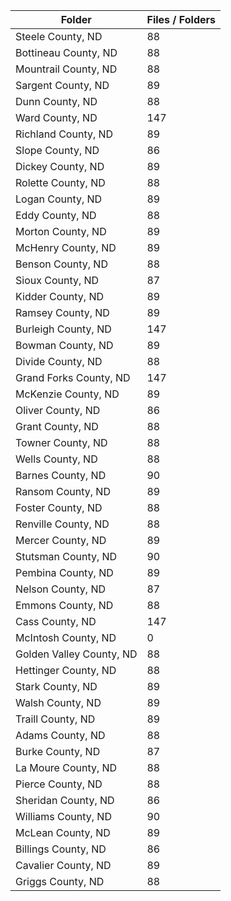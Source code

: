 | Folder                   |   Files / Folders |
|--------------------------|-------------------|
| Steele County, ND        |                88 |
| Bottineau County, ND     |                88 |
| Mountrail County, ND     |                88 |
| Sargent County, ND       |                89 |
| Dunn County, ND          |                88 |
| Ward County, ND          |               147 |
| Richland County, ND      |                89 |
| Slope County, ND         |                86 |
| Dickey County, ND        |                89 |
| Rolette County, ND       |                88 |
| Logan County, ND         |                89 |
| Eddy County, ND          |                88 |
| Morton County, ND        |                89 |
| McHenry County, ND       |                89 |
| Benson County, ND        |                88 |
| Sioux County, ND         |                87 |
| Kidder County, ND        |                89 |
| Ramsey County, ND        |                89 |
| Burleigh County, ND      |               147 |
| Bowman County, ND        |                89 |
| Divide County, ND        |                88 |
| Grand Forks County, ND   |               147 |
| McKenzie County, ND      |                89 |
| Oliver County, ND        |                86 |
| Grant County, ND         |                88 |
| Towner County, ND        |                88 |
| Wells County, ND         |                88 |
| Barnes County, ND        |                90 |
| Ransom County, ND        |                89 |
| Foster County, ND        |                88 |
| Renville County, ND      |                88 |
| Mercer County, ND        |                89 |
| Stutsman County, ND      |                90 |
| Pembina County, ND       |                89 |
| Nelson County, ND        |                87 |
| Emmons County, ND        |                88 |
| Cass County, ND          |               147 |
| McIntosh County, ND      |                 0 |
| Golden Valley County, ND |                88 |
| Hettinger County, ND     |                88 |
| Stark County, ND         |                89 |
| Walsh County, ND         |                89 |
| Traill County, ND        |                89 |
| Adams County, ND         |                88 |
| Burke County, ND         |                87 |
| La Moure County, ND      |                88 |
| Pierce County, ND        |                88 |
| Sheridan County, ND      |                86 |
| Williams County, ND      |                90 |
| McLean County, ND        |                89 |
| Billings County, ND      |                86 |
| Cavalier County, ND      |                89 |
| Griggs County, ND        |                88 |